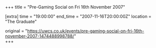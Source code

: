 +++
title = "Pre-Gaming Social on Fri 16th November 2007"

[extra]
time = "19:00:00"
end_time = "2007-11-16T20:00:00Z"
location = "The Graduate"

original = "https://uwcs.co.uk/events/pre-gaming-social-on-fri-16th-november-2007-1474488998788/"    
+++



